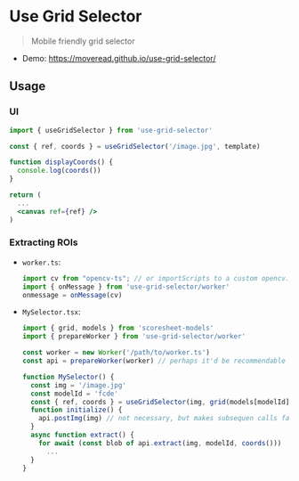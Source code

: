 # Use Grid Selector

> Mobile friendly grid selector

- Demo: https://moveread.github.io/use-grid-selector/

## Usage

### UI

```jsx
import { useGridSelector } from 'use-grid-selector'

const { ref, coords } = useGridSelector('/image.jpg', template)

function displayCoords() {
  console.log(coords())
}

return (
  ...
  <canvas ref={ref} />
)
```

### Extracting ROIs

- `worker.ts`:

  ```jsx
  import cv from "opencv-ts"; // or importScripts to a custom opencv.js, or whatever
  import { onMessage } from 'use-grid-selector/worker'
  onmessage = onMessage(cv)
  ```

- `MySelector.tsx`:
  
  ```jsx
  import { grid, models } from 'scoresheet-models'
  import { prepareWorker } from 'use-grid-selector/worker'

  const worker = new Worker('/path/to/worker.ts')
  const api = prepareWorker(worker) // perhaps it'd be recommendable to keep this stuff in a `useRef`

  function MySelector() {
    const img = '/image.jpg'
    const modelId = 'fcde'
    const { ref, coords } = useGridSelector(img, grid(models[modelId]))
    function initialize() {
      api.postImg(img) // not necessary, but makes subsequen calls faster
    }
    async function extract() {
      for await (const blob of api.extract(img, modelId, coords()))
        ...
    }
  }
  ```